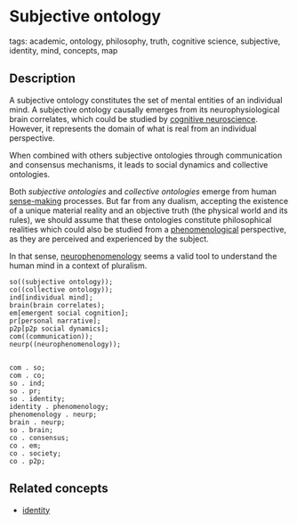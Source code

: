 # Subjective ontology

tags: academic, ontology, philosophy, truth, cognitive science, subjective, identity, mind, concepts, map

## Description

A subjective ontology constitutes the set of mental entities of an individual mind. A subjective ontology causally emerges from its neurophysiological brain correlates, which could be studied by [cognitive neuroscience](../../tags/neuroscience). However, it represents the domain of what is real from an individual perspective. 

When combined with others subjective ontologies through communication and consensus mechanisms, it leads to social dynamics and collective ontologies.

Both *subjective ontologies* and *collective ontologies* emerge from human [sense-making](sense-making.md) processes.
But far from any dualism, accepting the existence of a unique material reality and an objective truth (the physical world and its rules), we should assume that these ontologies constitute philosophical realities which could also be studied from a [phenomenological](phenomenology.md) perspective, as they are perceived and experienced by the subject.

In that sense, [neurophenomenology](../../tags/neurophenomenology) seems a valid tool to understand the human mind in a context of pluralism.

<tree>
    
    so((subjective ontology));
    co((collective ontology));
    ind[individual mind];
    brain(brain correlates);
    em[emergent social cognition];
    pr[personal narrative];
    p2p[p2p social dynamics];
    com((communication));
    neurp((neurophenomenology));
   

    com . so;
    com . co;
    so . ind;
    so . pr;
    so . identity;
    identity . phenomenology;
    phenomenology . neurp;
    brain . neurp;
    so . brain;
    co . consensus;
    co . em;
    co . society;
    co . p2p;

</tree>


<treeview></treview>



## Related concepts

* [identity](identity.md)